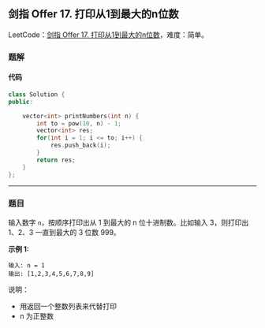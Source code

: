 ## 剑指 Offer 17. 打印从1到最大的n位数

LeetCode：[剑指 Offer 17. 打印从1到最大的n位数](https://leetcode.cn/problems/da-yin-cong-1dao-zui-da-de-nwei-shu-lcof/)，难度：简单。

### 题解

#### 代码

```c++
class Solution {
public:

    vector<int> printNumbers(int n) {
        int to = pow(10, n) - 1;
        vector<int> res;
        for(int i = 1; i <= to; i++) {
            res.push_back(i);
        }
        return res;
    }
};
```



---



### 题目

输入数字 `n`，按顺序打印出从 1 到最大的 n 位十进制数。比如输入 3，则打印出 1、2、3 一直到最大的 3 位数 999。

**示例 1:**

```
输入: n = 1
输出: [1,2,3,4,5,6,7,8,9]
```

 

说明：

- 用返回一个整数列表来代替打印
- n 为正整数


